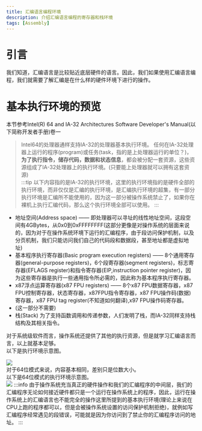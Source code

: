 ```yaml
---
title: 汇编语言编程环境
description: 介绍汇编语言编程的寄存器和栈环境
tags: [Assembly]
---
```


# 引言
我们知道，汇编语言是比较贴近底层硬件的语言。因此，我们如果使用汇编语言编程，我们就需要了解汇编是在什么样的硬件环境下进行的操作。
# 基本执行环境的预览
本节参考Intel(R) 64 and IA-32 Architectures Software Developer's Manual(以下简称开发者手册)卷一  
>Intel64的处理器通样支持IA-32的处理器基本执行环境。
>任何在IA-32处理器上运行的程序(program)或任务(task，指的是上处理器运行的单位？)，**为了执行指令，储存代码，数据和状态信息**，都会被分配一套资源，这些资源组成了IA-32处理器上的执行环境。(只要能上处理器就可以拥有这套资源)  
:::tip
以下内容指的是IA-32的执行环境，这里的执行环境指的是硬件全部的执行环境，而非仅仅是汇编的执行环境，是汇编执行环境的超集，有一部分执行环境是汇编所不能使用的，因为这一部分被操作系统禁止了，如果你在裸机上执行汇编代码，那么这个执行环境全部可以使用。
:::

* 地址空间(Address space) —— 即处理器可以寻址的线性地址空间，这段空间有4GBytes，从0x0到0xFFFFFFFF(这部分更像是对操作系统的层面来说的，因为对于在操作系统环境下运行的汇编程序，由于段访问保护机制，以及分页机制，我们只能访问我们自己的代码段和数据段，甚至地址都是虚拟地址)
* 基本程序执行寄存器(Basic program execution registers) —— 8个通用寄存器(general-purpose registers)，6个段寄存器(segment registers)，标志寄存器(EFLAGS register)和指令寄存器(EIP,instruction pointer register)，因为这些寄存器是执行一些通用指令所必需的，因此称为基本程序执行寄存器。
* x87浮点运算寄存器(x87 FPU registers) —— 8个x87 FPU数据寄存器，x87 FPU控制寄存器，状态寄存器，x87FPU指令寄存器，x87 FPU操作码(数据)寄存器，x87 FPU tag register(不知道如何翻译),x97 FPU操作码寄存器。
* (这一部分不需要)
* 栈(Stack) 为了支持函数调用和传递参数，人们发明了栈，而IA-32同样支持栈结构及其相关指令。  

对于系统级软件而言，操作系统还提供了其他的执行资源，但是就学习汇编语言而言，以上就基本足够。  
以下是执行环境示意图。

![](https://img-blog.csdnimg.cn/2c32f4a491ff46c395b7659665d1811d.png)  
对于64位模式来说，内容基本相同，差别只是位数大小。  
以下是64位模式的执行环境示意图。  
![](https://img-blog.csdnimg.cn/3e145559b7ed4a5182c953f20f39f1fd.png)
:::info
由于操作系统充当真正的硬件操作和我们的汇编程序的中间层，我们的汇编程序无论如何接近硬件都只是一个运行在操作系统上的程序，因此，运行在操作系统上的汇编语言也不能完全的操作这里所提到的基本执行环境(理论上来说在CPU上跑的程序都可以，但是会被操作系统设置的访问保护机制拒绝)，就例如写汇编程序经常遇见的段错误，可能就是因为你访问到了禁止你的汇编程序访问的地址。
:::